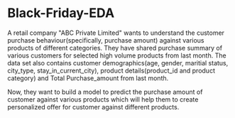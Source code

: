 # Black-Friday-EDA


A retail company "ABC Private Limited" wants to understand the customer purchase behaviour(specifically, purchase amount) against various products of different categories. They have shared purchase summary of various customers for selected high volume products from last month. The data set also contains customer demographics(age, gender, maritial status, city_type, stay_in_current_city), product details(product_id and product category) and Total Purchase_amount from last month.

Now, they want to build a model to predict the purchase amount of customer against various products which will help them to create personalized offer for customer against different products.
